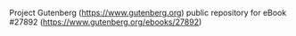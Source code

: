 Project Gutenberg (https://www.gutenberg.org) public repository for eBook #27892 (https://www.gutenberg.org/ebooks/27892)
